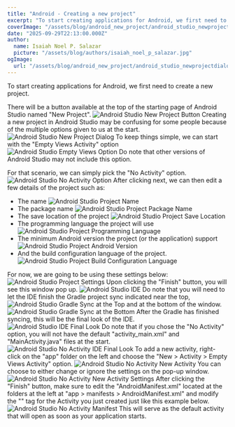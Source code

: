 ```yaml
---
title: "Android - Creating a new project"
excerpt: "To start creating applications for Android, we first need to create a new project."
coverImage: "/assets/blog/android_new_project/android_studio_newprojectdialog.png"
date: "2025-09-29T22:13:00.000Z"
author:
  name: Isaiah Noel P. Salazar
  picture: "/assets/blog/authors/isaiah_noel_p_salazar.jpg"
ogImage:
  url: "/assets/blog/android_new_project/android_studio_newprojectdialog.png"
---
```


To start creating applications for Android, we first need to create a new project.

There will be a button available at the top of the starting page of Android Studio named "New Project".
![Android Studio New Project Button](https://i.ibb.co/HDmqyTGG/android-studio-newprojectbutton.png)
Creating a new project in Android Studio may be confusing for some people because of the multiple options given to us at the start.
![Android Studio New Project Dialog](https://i.ibb.co/4nyr5Qm0/android-studio-newprojectdialog.png)
To keep things simple, we can start with the "Empty Views Activity" option
![Android Studio Empty Views Option](https://i.ibb.co/Dfq3SvSY/android-studio-emptyviews.png)
Do note that other versions of Android Studio may not include this option.

For that scenario, we can simply pick the "No Activity" option.
![Android Studio No Activity Option](https://i.ibb.co/Zz1YK69p/android-studio-noactivity.png)
After clicking next, we can then edit a few details of the project such as:
- The name
![Android Studio Project Name](https://i.ibb.co/RTkGcRsw/android-studio-name.png)
- The package name
![Android Studio Project Package Name](https://i.ibb.co/7tXwwCnR/android-studio-packagename.png)
- The save location of the project
![Android Studio Project Save Location](https://i.ibb.co/LX10JBMB/android-studio-savelocation.png)
- The programming language the project will use
![Android Studio Project Programming Language](https://i.ibb.co/Ps9vTs9z/android-studio-language.png)
- The minimum Android version the project (or the application) support
![Android Studio Project Android Version](https://i.ibb.co/PZs98WDY/android-studio-androidversion.png)
- And the build configuration language of the project.
![Android Studio Project Build Configuration Language](https://i.ibb.co/hRC9Cd00/android-studio-buildconfiglanguage.png)

For now, we are going to be using these settings below:
![Android Studio Project Settings](https://i.ibb.co/Rkvk0CK7/android-studio-mydefault.png)
Upon clicking the "Finish" button, you will see this window pop up.
![Android Studio IDE](https://i.ibb.co/B59rDs3J/android-studio-idestart.png)
Do note that you will need to let the IDE finish the Gradle project sync indicated near the top,
![Android Studio Gradle Sync at the Top](https://i.ibb.co/d0vS53Gc/android-studio-gradlesynctop.png)
and at the bottom of the window.
![Android Studio Gradle Sync at the Bottom](https://i.ibb.co/HTnP3SNS/android-studio-gradlesyncbottom.png)
After the Gradle has finished syncing, this will be the final look of the IDE.
![Android Studio IDE Final Look](https://i.ibb.co/rKTJ26V5/android-studio-idefinal.png)
Do note that if you chose the "No Activity" option, you will not have the default "activity_main.xml" and "MainActivity.java" files at the start.
![Android Studio No Activity IDE Final Look](https://i.ibb.co/9mMW4yBN/android-studio-noactivityidefinal.png)
To add a new activity, right-click on the "app" folder on the left and choose the "New > Activity > Empty Views Activity" option.
![Android Studio No Activity New Activity](https://i.ibb.co/23wz1P1T/android-studio-noactivitynewactivity1.png)
You can choose to either change or ignore the settings on the pop-up window.
![Android Studio No Activity New Activity Settings](https://i.ibb.co/N2n7VHBZ/android-studio-noactivitynewactivity2.png)
After clicking the "Finish" button, make sure to edit the "AndroidManifest.xml" located at the folders at the left at "app > manifests > AndroidManifest.xml" and modify the "<activity>" tag for the Activity you just created just like this example below.
![Android Studio No Activity Manifest](https://i.ibb.co/LX8SR4zn/android-studio-noactivitynewactivity3.png)
This will serve as the default activity that will open as soon as your application starts.